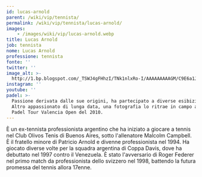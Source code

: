 ```yaml
---
id: lucas-arnold
parent: /wiki/vip/tennista/
permalink: /wiki/vip/tennista/lucas-arnold/
images:
    - /images/wiki/vip/lucas-arnold.webp
title: Lucas Arnold
job: tennista
nome: Lucas Arnold
professione: tennista
fonte: ''
twitter: ''
image_alt: >-
  http://1.bp.blogspot.com/_TSWJ4gFHhzI/TNk1nlxRo-I/AAAAAAAAAGM/C9E6a1JgYQY/s1600/027.jpg
instagram: ''
youtube: ''
padel: >-
  Passione derivata dalle sue origini, ha partecipato a diverse esibizioni.
  Altro appassionato di lunga data, una fotografia lo ritrae in campo al Pro
  Padel Tour Valencia Open del 2010.
---
```

È un ex-tennista professionista argentino che ha iniziato a giocare a tennis nel Club Olivos Tenis di Buenos Aires, sotto l'allenatore Malcolm Campbell. È il fratello minore di Patricio Arnold e divenne professionista nel 1994. Ha giocato diverse volte per la squadra argentina di Coppa Davis, dove ha debuttato nel 1997 contro il Venezuela. È stato l'avversario di Roger Federer nel primo match da professionista dello svizzero nel 1998, battendo la futura promessa del tennis allora 17enne.
